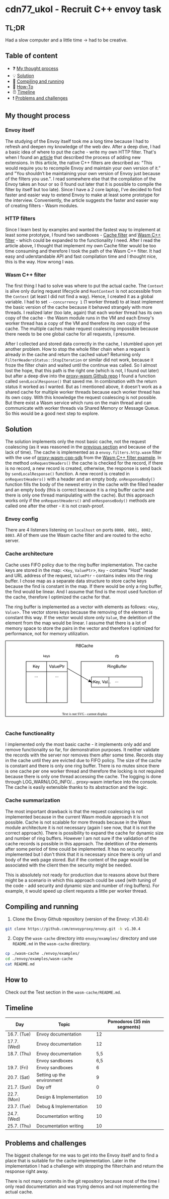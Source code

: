 # cdn77_ukol - Recruit C++ envoy task

## TL;DR
Had a slow computer and a little time -> had to be creative.

## Table of content

- :question: [My thought process](#my-thought-process)
- :bulb: [Solution](#solution)
- :wrench: [Compiling and running](#compiling-and-running)
- :blue_book: [How-To](#how-to)
- :alarm_clock: [Timeline](#timeline)
- :exclamation: [Problems and challenges](#problems_and_challenges)

## My thought process
### Envoy itself
The studying of the Envoy itself took me a long time because I had to refresh and deepen my knowledge of the web dev. After a deep dive, I had a basic idea of where to put the cache - write my own HTTP filter. That's when I found an [article](https://tetrate.io/blog/wasm-modules-and-envoy-extensibility-explained-part-1/) that described the process of adding new extensions. In this article, the native C++ filters are described as: "This would require you to recompile Envoy and maintain your own version of it." and "You shouldn’t be maintaining your own version of Envoy just because of the filters you use.". I read somewhere else that the compilation of the Envoy takes an hour or so (I found out later that it is possible to compile the filter by itself but too late). Since I have a 2 core laptop, I've decided to find faster and easier way to extend Envoy to make at least some prototype for the interview. Conveniently, the article suggests the faster and easier way of creating filters - Wasm modules.
### HTTP filters
Since I learn best by examples and wanted the fastest way to implement at least some prototype, I found two sandboxes - [Cache filter](https://www.envoyproxy.io/docs/envoy/v1.30.4/start/sandboxes/cache) and [Wasm C++ filter](https://www.envoyproxy.io/docs/envoy/v1.30.4/start/sandboxes/wasm-cc) - which could be expanded to the functionality I need. After I read the article above, I thought that implement my own Cache filter would be too time consuming and therefore I took the path of the Wasm C++ filter. It had easy and uderstandable API and fast compilation time and I thought nice, this is the way. How wrong I was.
### Wasm C++ filter
The first thing I had to solve was where to put the actual cache. The `Context` is alive only during request lifecycle and `RootContext` is not accessible from the `Context` (at least I did not find a way). Hence, I created it as a global variable. I had to set `--concurrency 1` (1 worker thread) to at least implement the basic version of the cache because it behaved strangely with more threads. I realized later (too late, again) that each worker thread has its own copy of the cache - the Wasm module runs in the VM and each Envoy's worker thread has a copy of the VM and therefore its own copy of the cache. The multiple caches make request coalescing impossible because there needs to be one global cache for all requests, I presume.

After I collected and stored data correctly in the cache, I stumbled upon yet another problem. How to stop the whole filter chain when a request is already in the cache and return the cached value? Returning only `FilterHeadersStatus::StopIteration` or similar did not work, because it froze the filter chain and waited until the continue was called. So I almost lost the hope, that this path is the right one (which is not, I found out later) but after a deep dive into the [proxy-wasm Github repo](https://github.com/proxy-wasm/proxy-wasm-cpp-sdk/tree/main) I found a function called `sendLocalResponse()` that saved me. In combination with the return status it worked as I wanted. But as I mentioned above, it doesn't work as a shared cache for multiple worker threads because each worker thread has its own copy. With this knowledge the request coalescing is not possible. But there exist a Wasm service which runs on the main thread and can communicate with worker threads via Shared Memory or Message Queue. So this would be a good next step to explore.  

## Solution
The solution implements only the most basic cache, not the request coalescing (as it was reasoned in the [previous section](#wasm-c-filter) and because of the lack of time). The cache is implemented as a `envoy.filters.http.wasm` filter with the use of [proxy-wasm-cpp-sdk](https://github.com/proxy-wasm/proxy-wasm-cpp-sdk/tree/main) from the [Wasm C++ filter example](https://www.envoyproxy.io/docs/envoy/v1.30.4/start/sandboxes/wasm-cc). In the method `onRequestHeaders()` the cache is checked for the record, if there is no record, a new record is created, otherwise, the response is send back by `sendLocalResponse()` function. A new record is created in `onRequestHeaders()` with a header and an empty body. `onResponseBody()` function fills the body of the newest entry in the cache with the filled header and an empty body (this is correct because it is a ring buffer cache and there is only one thread manipulating with the cache). But this approach works only if the `onRequestHeaders()` and `onResponseBody()` methods are called one after the other - it is not crash-proof.

### Envoy config
There are 4 listeners listening on `localhost` on ports `8000, 8001, 8002, 8003`. All of them use the Wasm cache filter and are routed to the echo server. 

### Cache architecture
Cache uses FIFO policy due to the ring buffer implementation. The cache keys are stored in the map: <`Key`, `ValuePtr`>, `Key` - contains "Host" header and URL address of the request, `ValuePtr` - contains index into the ring buffer. I chose map as a separate data structure to store cache keys because the find is constant in the map. If there would be only a ring buffer, the find would be linear. And I assume that find is the most used function of the cache, therefore I optimized the cache for that. 

The ring buffer is implemented as a vector with elements as follows: <`Key`, `Value`>. The vector stores keys because the removing of the element is constant this way. If the vector would store only `Value`, the deletition of the element from the map would be linear. I assume that there is a lot of memory space to store the pairs in the vector and therefore I optimized for performance, not for memory utilization.

<img src="img/RingBuffer.svg" alt="ring buffer" height="px"> 

### Cache functionality
I implemented only the most basic cache - it implements only add and remove functionality so far, for demonstration purposes. It neither validate the records with the server nor removes them after some time. Records stay in the cache until they are evicted due to FIFO policy. The size of the cache is constant and there is only one ring buffer. There is no mutex since there is one cache per one worker thread and therefore the locking is not required because there is only one thread accessing the cache. The logging is done through LOG_WARN/LOG_INFO/... proxy-wasm interface into the console. The cache is easily extensible thanks to its abstraction and the logic.

### Cache summarization
The most important drawback is that the request coalescing is not implemented because in the current Wasm module approach it is not possible. Cache is not scalable for more threads because in the Wasm module architecture it is not necessary (again I see now, that it is not the correct approach). There is possibility to expand the cache for dynamic size and number of ring buffers. However I am not sure if the validation of the cache records is possible in this approach. The deletition of the elements after some period of time could be implemented. It has no security implemented but I don't think that it is necessary since there is only url and body of the web page stored. But if the content of the page would be associated with the client then the security might be needed. 

This is absolutely not ready for production due to reasons above but there might be a scenario in which this approach could be used (with tuning of the code - add security and dynamic size and number of ring buffers). For example, it would speed up client requests a little per worker thread. 

## Compiling and running
1. Clone the Envoy Github repository (version of the Envoy: v1.30.4):
```sh
git clone https://github.com/envoyproxy/envoy.git -b v1.30.4
```
2. Copy the `wasm-cache` directory into `envoy/examples/` directory and use `README.md` in the `wasm-cache` directory.
```sh
cp ./wasm-cache ./envoy/examples/
cd ./envoy/examples/wasm-cache
cat README.md
```

## How to
Check out the Test section in the `wasm-cache/README.md`.

## Timeline
| Day    | Topic     | Pomodoros (35 min segments)|
| ------- | ------------ | ------- |
| 16.7. (Tue)| Envoy documentation | 12 |
| 17.7. (Wed)| Envoy documentation | 12 |
| 18.7. (Thu)| Envoy documentation | 5,5|
| | Envoy sandboxes | 6,5 |
| 19.7. (Fri)| Envoy sandboxes | 6 |
| 20.7. (Sat)| Setting up the environment | 9 |
| 21.7. (Sun)| Day off| 0 |
| 22.7. (Mon)| Design & Implementation | 10 |
| 23.7. (Tue)| Debug & Implementation | 10 |
| 24.7. (Wed)| Documentation writing | 10 |
| 25.7. (Thu)| Documentation writing | 10 |

## Problems and challenges
The biggest challenge for me was to get into the Envoy itself and to find a place that is suitable for the cache implementation. Later in the implementation I had a challenge with stopping the filterchain and return the response right away.

There is not many commits in the git repository because most of the time I only read documentation and was trying demos and not implementing the actual cache.
